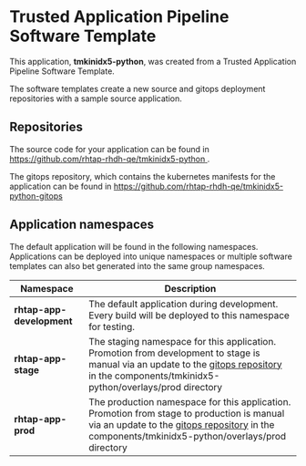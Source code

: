 # Trusted Application Pipeline Software Template

This application, **tmkinidx5-python**, was created from a Trusted Application Pipeline Software Template.

The software templates create a new source and gitops deployment repositories with a sample source application. 

## Repositories

The source code for your application can be found in [https://github.com/rhtap-rhdh-qe/tmkinidx5-python ](https://github.com/rhtap-rhdh-qe/tmkinidx5-python ).
 
The gitops repository, which contains the kubernetes manifests for the application can be found in 
[https://github.com/rhtap-rhdh-qe/tmkinidx5-python-gitops ](https://github.com/rhtap-rhdh-qe/tmkinidx5-python-gitops ) 

## Application namespaces 

The default application will be found in the following namespaces. Applications can be deployed into unique namespaces or multiple software templates can also bet generated into the same group namespaces.  

|  Namespace   |  Description   |  
| -------- | -------- |   
| **rhtap-app-development** | The default application during development. Every build will be deployed to this namespace for testing. | 
| **rhtap-app-stage** | The staging namespace for this application. Promotion from development to stage is manual via an update to the [gitops repository](https://github.com/rhtap-rhdh-qe/tmkinidx5-python-gitops ) in the components/tmkinidx5-python/overlays/prod directory |  
| **rhtap-app-prod** | The production namespace for this application. Promotion from stage to production is manual via an update to the [gitops repository](https://github.com/rhtap-rhdh-qe/tmkinidx5-python-gitops ) in the components/tmkinidx5-python/overlays/prod directory | 